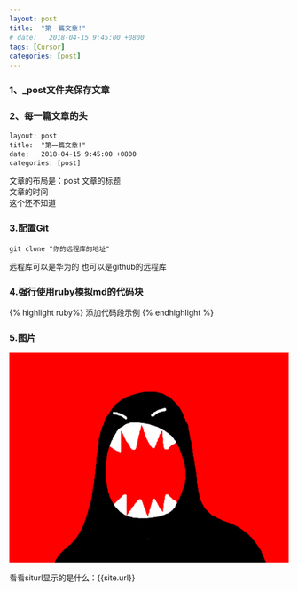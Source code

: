 ```yaml
---
layout: post
title:  "第一篇文章!"
# date:   2018-04-15 9:45:00 +0800
tags: [Cursor]
categories: [post]
---
```


### 1、_post文件夹保存文章

### 2、每一篇文章的头

	layout: post
	title:  "第一篇文章!"
	date:   2018-04-15 9:45:00 +0800
	categories: [post]
    
文章的布局是：post
文章的标题	
文章的时间	
这个还不知道	
	

### 3.配置Git
    git clone "你的远程库的地址"
远程库可以是华为的
也可以是github的远程库

### 4.强行使用ruby模拟md的代码块
{% highlight ruby%}
	添加代码段示例
{% endhighlight %}

### 5.图片
![enter image description here](https://github.com/Codeniu/Codeniu.github.io/raw/master/images/wow.gif)

看看siturl显示的是什么：{{site.url}}